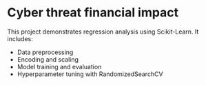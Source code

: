 # Cyber threat financial impact



This project demonstrates regression analysis using Scikit-Learn. It includes:

- Data preprocessing
- Encoding and scaling
- Model training and evaluation
- Hyperparameter tuning with RandomizedSearchCV
